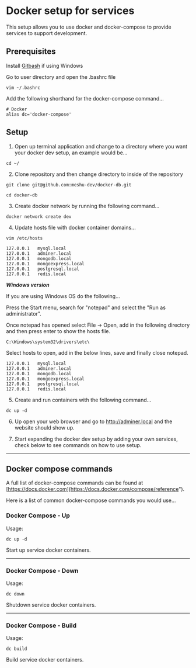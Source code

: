 # Docker setup for services

This setup allows you to use docker and docker-compose to provide services to support development.

## Prerequisites

Install [Gitbash](https://gitforwindows.org) if using Windows

Go to user directory and open the .bashrc file

```
vim ~/.bashrc
```
    
Add the following shorthand for the docker-compose command...

```
# Docker
alias dc='docker-compose'
```

## Setup

1. Open up terminal application and change to a directory where you want your docker dev setup, an example would be...

```
cd ~/
```

2. Clone repository and then change directory to inside of the repository

```
git clone git@github.com:meshu-dev/docker-db.git
```

```
cd docker-db
```

3. Create docker network by running the following command...

```
docker network create dev
```

4. Update hosts file with docker container domains...

```
vim /etc/hosts
```

```
127.0.0.1   mysql.local
127.0.0.1   adminer.local
127.0.0.1   mongodb.local
127.0.0.1   mongoexpress.local
127.0.0.1   postgresql.local
127.0.0.1   redis.local
```

***Windows version***

If you are using Windows OS do the following...

Press the Start menu, search for "notepad" and select the "Run as administrator".

Once notepad has opened select File -> Open, add in the following directory and then press enter to show the hosts file.

```
C:\Windows\system32\drivers\etc\
```

Select hosts to open, add in the below lines, save and finally close notepad.

```
127.0.0.1   mysql.local
127.0.0.1   adminer.local
127.0.0.1   mongodb.local
127.0.0.1   mongoexpress.local
127.0.0.1   postgresql.local
127.0.0.1   redis.local
```

5. Create and run containers with the following command...

```
dc up -d
```

6. Up open your web browser and go to http://adminer.local and the website should show up.

7. Start expanding the docker dev setup by adding your own services, check below to see commands on how to use setup.

___

## Docker compose commands

A full list of docker-compose commands can be found at [https://docs.docker.com](https://docs.docker.com/compose/reference").

Here is a list of common docker-compose commands you would use...

### Docker Compose - Up

Usage:
```
dc up -d
```

Start up service docker containers.

___

### Docker Compose - Down

Usage:
```
dc down
```

Shutdown service docker containers.

___

### Docker Compose - Build

Usage:
```
dc build
```
Build service docker containers.
